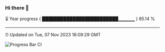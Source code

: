 ### Hi there 👋

⏳ Year progress { █████████████████████████▁▁▁▁▁ } 85.14 %

---

⏰ Updated on Tue, 07 Nov 2023 18:09:29 GMT

![Progress Bar CI](https://github.com/Shyam-Makwana/GitHub-Actions-Demo/workflows/Progress%20Bar%20CI/badge.svg)
